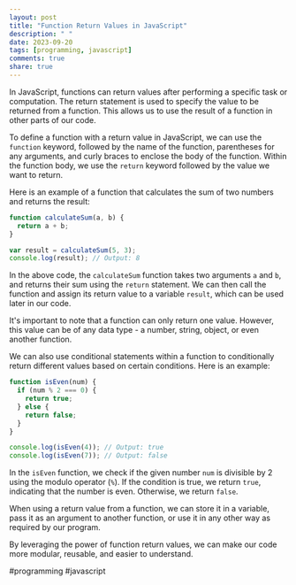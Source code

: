 ```yaml
---
layout: post
title: "Function Return Values in JavaScript"
description: " "
date: 2023-09-20
tags: [programming, javascript]
comments: true
share: true
---
```


In JavaScript, functions can return values after performing a specific task or computation. The return statement is used to specify the value to be returned from a function. This allows us to use the result of a function in other parts of our code.

To define a function with a return value in JavaScript, we can use the `function` keyword, followed by the name of the function, parentheses for any arguments, and curly braces to enclose the body of the function. Within the function body, we use the `return` keyword followed by the value we want to return.

Here is an example of a function that calculates the sum of two numbers and returns the result:

```javascript
function calculateSum(a, b) {
  return a + b;
}

var result = calculateSum(5, 3);
console.log(result); // Output: 8
```

In the above code, the `calculateSum` function takes two arguments `a` and `b`, and returns their sum using the `return` statement. We can then call the function and assign its return value to a variable `result`, which can be used later in our code.

It's important to note that a function can only return one value. However, this value can be of any data type - a number, string, object, or even another function.

We can also use conditional statements within a function to conditionally return different values based on certain conditions. Here is an example:

```javascript
function isEven(num) {
  if (num % 2 === 0) {
    return true;
  } else {
    return false;
  }
}

console.log(isEven(4)); // Output: true
console.log(isEven(7)); // Output: false
```

In the `isEven` function, we check if the given number `num` is divisible by 2 using the modulo operator (`%`). If the condition is true, we return `true`, indicating that the number is even. Otherwise, we return `false`.

When using a return value from a function, we can store it in a variable, pass it as an argument to another function, or use it in any other way as required by our program.

By leveraging the power of function return values, we can make our code more modular, reusable, and easier to understand.

#programming #javascript